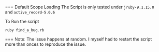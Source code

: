 === Default Scope Loading
The Script is only tested under `jruby-9.1.15.0` and `active_record-5.0.6`  

To Run the script

`ruby find_a_bug.rb`

=== Note: 
The issue happens at random. I myself had to restart the script more than onces to reproduce the issue.



 
